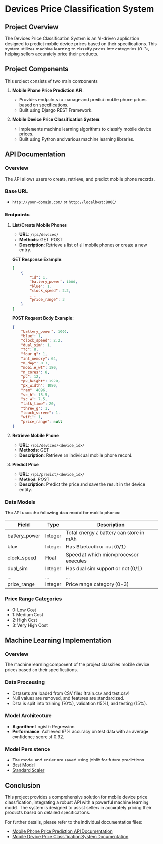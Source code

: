 # Devices Price Classification System

## Project Overview
The Devices Price Classification System is an AI-driven application designed to predict mobile device prices based on their specifications. This system utilizes machine learning to classify prices into categories (0-3), helping sellers accurately price their products.

## Project Components
This project consists of two main components:

1. **Mobile Phone Price Prediction API**: 
   - Provides endpoints to manage and predict mobile phone prices based on specifications.
   - Built using Django REST Framework.

2. **Mobile Device Price Classification System**:
   - Implements machine learning algorithms to classify mobile device prices.
   - Built using Python and various machine learning libraries.

## API Documentation
### Overview
The API allows users to create, retrieve, and predict mobile phone records. 

### Base URL
- `http://your-domain.com/` or `http://localhost:8000/`

### Endpoints
1. **List/Create Mobile Phones**
   - **URL**: `/api/devices/`
   - **Methods**: GET, POST
   - **Description**: Retrieve a list of all mobile phones or create a new entry.

   **GET Response Example**:
   ```json
   [
       {
           "id": 1,
           "battery_power": 1000,
           "blue": 1,
           "clock_speed": 2.2,
           ...
           "price_range": 3
       }
   ]
   ```

   **POST Request Body Example**:
   ```json
   {
       "battery_power": 1000,
       "blue": 1,
       "clock_speed": 2.2,
       "dual_sim": 1,
       "fc": 8,
       "four_g": 1,
       "int_memory": 64,
       "m_dep": 0.7,
       "mobile_wt": 180,
       "n_cores": 8,
       "pc": 12,
       "px_height": 1920,
       "px_width": 1080,
       "ram": 4096,
       "sc_h": 15.5,
       "sc_w": 7.5,
       "talk_time": 20,
       "three_g": 1,
       "touch_screen": 1,
       "wifi": 1,
       "price_range": null
   }
   ```

2. **Retrieve Mobile Phone**
   - **URL**: `/api/devices/<device_id>/`
   - **Methods**: GET
   - **Description**: Retrieve an individual mobile phone record.

3. **Predict Price**
   - **URL**: `/api/predict/<device_id>/`
   - **Method**: POST
   - **Description**: Predict the price and save the result in the device entity.

### Data Models
The API uses the following data model for mobile phones:

| Field         | Type    | Description                                    |
|---------------|---------|------------------------------------------------|
| battery_power | Integer | Total energy a battery can store in mAh        |
| blue          | Integer | Has Bluetooth or not (0/1)                     |
| clock_speed   | Float   | Speed at which microprocessor executes         |
| dual_sim      | Integer | Has dual sim support or not (0/1)             |
| ...           | ...     | ...                                            |
| price_range   | Integer | Price range category (0-3)                    |

### Price Range Categories
- 0: Low Cost
- 1: Medium Cost
- 2: High Cost
- 3: Very High Cost

## Machine Learning Implementation
### Overview
The machine learning component of the project classifies mobile device prices based on their specifications.

### Data Processing
- Datasets are loaded from CSV files (train.csv and test.csv).
- Null values are removed, and features are standardized.
- Data is split into training (70%), validation (15%), and testing (15%).

### Model Architecture
- **Algorithm**: Logistic Regression
- **Performance**: Achieved 97% accuracy on test data with an average confidence score of 0.92.

### Model Persistence
- The model and scaler are saved using joblib for future predictions.
- [Best Model](algorithm/best_model.pkl)
- [Standard Scaler](algorithm/standard_scaler.pkl)

## Conclusion
This project provides a comprehensive solution for mobile device price classification, integrating a robust API with a powerful machine learning model. The system is designed to assist sellers in accurately pricing their products based on detailed specifications.

For further details, please refer to the individual documentation files:
- [Mobile Phone Price Prediction API Documentation](backend/docs.md)
- [Mobile Device Price Classification System Documentation](algorithm/docs.md)
